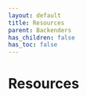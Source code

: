 ```yaml
---
layout: default
title: Resources
parent: Backenders
has_children: false
has_toc: false
---
```


# Resources
